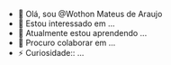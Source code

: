 - 👋 Olá, sou @Wothon Mateus de Araujo
- 👀 Estou interessado em ...
- 🌱 Atualmente estou aprendendo ...
- 💞️ Procuro colaborar em  ...
- ⚡ Curiosidade:: ...

<!---
Wothon-Mateus/Wothon-Mateus is a ✨ special ✨ repository because its `README.md` (this file) apears on your GitHub profile.
You can click the Preview link to take a look at your changes.
--->
